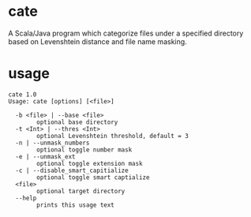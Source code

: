 cate
====

A Scala/Java program which categorize files under a specified directory based on Levenshtein distance and file name masking.


usage
====
```
cate 1.0
Usage: cate [options] [<file>]

  -b <file> | --base <file>
        optional base directory
  -t <Int> | --thres <Int>
        optional Levenshtein threshold, default = 3
  -n | --unmask_numbers
        optional toggle number mask
  -e | --unmask_ext
        optional toggle extension mask
  -c | --disable_smart_capitialize
        optional toggle smart captialize
  <file>
        optional target directory
  --help
        prints this usage text
```
